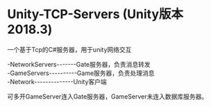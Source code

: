 # Unity-TCP-Servers (Unity版本2018.3)
一个基于Tcp的C#服务器，用于unity网络交互


-NetworkServers-------Gate服务器，负责消息转发  
-GameServers----------Game服务器，负责处理消息  
-Network--------------Unity客户端  


可多开GameServer连入Gate服务器，GameServer未连入数据库服务器。
